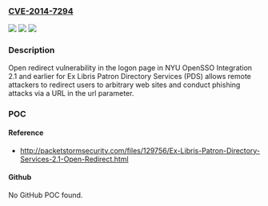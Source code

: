 ### [CVE-2014-7294](https://cve.mitre.org/cgi-bin/cvename.cgi?name=CVE-2014-7294)
![](https://img.shields.io/static/v1?label=Product&message=n%2Fa&color=blue)
![](https://img.shields.io/static/v1?label=Version&message=n%2Fa&color=blue)
![](https://img.shields.io/static/v1?label=Vulnerability&message=n%2Fa&color=brighgreen)

### Description

Open redirect vulnerability in the logon page in NYU OpenSSO Integration 2.1 and earlier for Ex Libris Patron Directory Services (PDS) allows remote attackers to redirect users to arbitrary web sites and conduct phishing attacks via a URL in the url parameter.

### POC

#### Reference
- http://packetstormsecurity.com/files/129756/Ex-Libris-Patron-Directory-Services-2.1-Open-Redirect.html

#### Github
No GitHub POC found.

